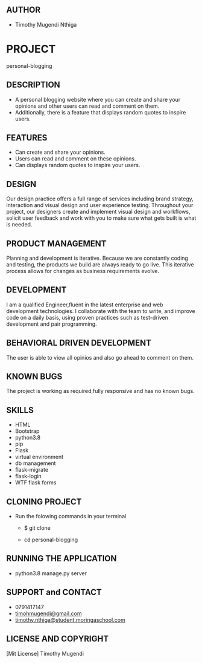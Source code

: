 ## AUTHOR

* Timothy Mugendi Nthiga

# PROJECT
personal-blogging
## DESCRIPTION
* A personal blogging website where you can create and share your opinions and other users can read and comment on them. 
* Additionally, there is a feature that displays random quotes to inspire users.
## FEATURES

*  Can create and share your opinions.
*  Users can read and comment on these opinions.
*  Can displays random quotes to inspire your users. 
## DESIGN
Our design practice offers a full range of services including brand strategy, interaction and visual design and user experience testing.
Throughout your project, our designers create and implement visual design and workflows, solicit user feedback and work with you to make sure what gets built is what is needed.
## PRODUCT MANAGEMENT
Planning and development is iterative. Because we are constantly coding and testing, the products we build are always ready to go live. 
This iterative process allows for changes as business requirements evolve.
## DEVELOPMENT
I am a qualified Engineer,fluent in the latest enterprise and web development technologies.
I collaborate with the team to write, and improve code on a daily basis, using proven practices such as test-driven development and pair programming.

## BEHAVIORAL DRIVEN DEVELOPMENT

The user is able to view all opinios and also go ahead to comment on them.

## KNOWN BUGS
The project is working as required,fully responsive and has no known bugs.

## SKILLS
* HTML
* Bootstrap
* python3.8
* pip
* Flask
* virtual environment
* db management
* flask-migrate
* flask-login
* WTF flask forms

## CLONING PROJECT

* Run the folowing commands in your terminal
    * $ git clone 

    * cd personal-blogging

## RUNNING THE APPLICATION

 * python3.8 manage.py server

 ## SUPPORT and CONTACT
 * 0791417147
 * timohmugendi@gmail.com
 * timothy.nthiga@student.moringaschool.com

 ## LICENSE AND COPYRIGHT
[Mit License] Timothy Mugendi